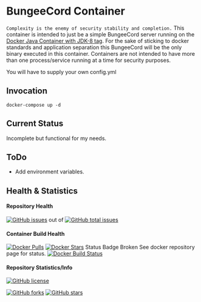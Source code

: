 # BungeeCord Container
`Complexity is the enemy of security stability and completion.`
This container is intended to just be a simple BungeeCord server running on the [Docker Java Container with JDK-8 tag](https://hub.docker.com/_/java/). For the sake of sticking to docker standards and application separation this BungeeCord will be the only binary executed in this container. Containers are not intended to have more than one process/service running at a time for security purposes.

You will have to supply your own config.yml

## Invocation

    docker-compose up -d

## Current Status
Incomplete but functional for my needs.

## ToDo
- Add environment variables.

## Health & Statistics
#### Repository Health
[![GitHub issues](https://img.shields.io/github/issues/chamunks/docker-bungeecord.svg?style=flat-square)](https://github.com/chamunks/docker-bungeecord) out of [![GitHub total issues](https://img.shields.io/github/issues-raw/chamunks/docker-bungeecord.svg?style=flat-square)](https://github.com/chamunks/docker-bungeecord)

#### Container Build Health
[![Docker Pulls](https://img.shields.io/docker/pulls/chamunks/docker-bungeecord.svg?style=flat-square)](https://registry.hub.docker.com/u/chamunks/docker-bungeecord/)
[![Docker Stars](https://img.shields.io/docker/stars/chamunks/docker-bungeecord.svg?style=flat-square)](https://registry.hub.docker.com/u/chamunks/docker-bungeecord/)
Status Badge Broken See docker repository page for status.
[![Docker Build Status](http://hubstatus.container42.com/chamunks/docker-bungeecord)](https://registry.hub.docker.com/u/chamunks/docker-bungeecord)

#### Repository Statistics/Info
[![GitHub license](https://img.shields.io/github/license/chamunks/docker-bungeecord.svg?style=flat-square)](https://github.com/chamunks/docker-bungeecord)

[![GitHub forks](https://img.shields.io/github/forks/chamunks/docker-bungeecord.svg?style=flat-square)](https://github.com/chamunks/docker-bungeecord)
[![GitHub stars](https://img.shields.io/github/stars/chamunks/docker-bungeecord.svg?style=flat-square)](https://github.com/chamunks/docker-bungeecord)
